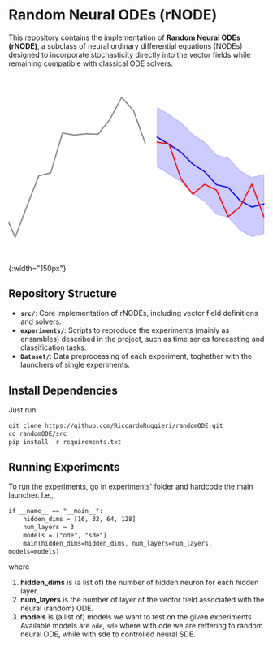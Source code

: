 # Random Neural ODEs (rNODE)

This repository contains the implementation of **Random Neural ODEs (rNODE)**, a subclass of neural ordinary differential equations (NODEs) designed to incorporate stochasticity directly into the vector fields while remaining compatible with classical ODE solvers.

![Alt text](experiments/logo.png){:width="150px"}


## Repository Structure

- **`src/`**: Core implementation of rNODEs, including vector field definitions and solvers.
- **`experiments/`**: Scripts to reproduce the experiments (mainly as ensambles) described in the project, such as time series forecasting and classification tasks.
- **`Dataset/`**: Data preprocessing of each experiment, toghether with the launchers of single experiments.

## Install Dependencies

Just run

```
git clone https://github.com/RiccardoRuggieri/randomODE.git
cd randomODE/src
pip install -r requirements.txt
```

## Running Experiments

To run the experiments, go in experiments' folder and hardcode the main launcher. I.e.,
```
if __name__ == "__main__":
    hidden_dims = [16, 32, 64, 128]
    num_layers = 3
    models = ["ode", "sde"]
    main(hidden_dims=hidden_dims, num_layers=num_layers, models=models)
```
where
1. **hidden_dims** is (a list of) the number of hidden neuron for each hidden layer.
2. **num_layers** is the number of layer of the vector field associated with the neural (random) ODE.
3. **models** is (a list of) models we want to test on the given experiments. Available models are ```ode```, ```sde``` where with ode we are reffering to random neural ODE, while with sde to controlled neural SDE.


